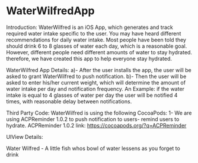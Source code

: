 # WaterWilfredApp
Introduction:
WaterWilfred is an iOS App, which generates and track required water intake specific to the user.
You may have heard different recommendations for daily water intake. Most people have been told they should drink 6 to 8 glasses of water each day, which is a reasonable goal. However, different people need different amounts of water to stay hydrated. therefore, we have created this app to help everyone stay hydrated. 

WaterWilfred App Details:
a)- After the user installs the app, the user will be asked to grant WaterWilfred to push notification.
b)- Then the user will be asked to enter his/her current weight, which will determine the amount of water intake per day and notification frequency. An Example: if the water intake is equal to 4 glasses of water per day the user will be notified 4 times, with reasonable delay between notifications.

Third Party Code:
WaterWilfred is using the following CocoaPods:
1- We are using ACPReminder 1.0.2 to push notification to users- remind users to hydrate.
ACPReminder 1.0.2 link: https://cocoapods.org/?q=ACPReminder






UIView Details:

Water Wilfred - A little fish whos bowl of water lessens as you forget to drink

